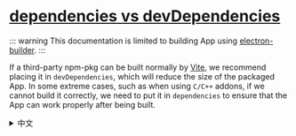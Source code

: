 # [dependencies vs devDependencies](https://github.com/electron-vite/vite-plugin-electron-renderer#dependencies-vs-devdependencies)

::: warning
This documentation is limited to building App using [electron-builder](https://www.electron.build/).
:::

If a third-party npm-pkg can be built normally by [Vite](https://vitejs.dev/), we recommend placing it in `devDependencies`, which will reduce the size of the packaged App.
In some extreme cases, such as when using `C/C++` addons, if we cannot build it correctly, we need to put it in `dependencies` to ensure that the App can work properly after being built.

<details>
  <summary>中文</summary>
  <p>此文档仅限于使用 <code>electron-builder</code> 构建应用</p>
  <p>如果一个第三方 npm 包可以被 <a target="_blank" href="https://vitejs.dev/">Vite</a> 正常构建，我们推荐将它放到 <code>devDependencies</code> 中，这会减小应用打包后的体积。</p>
  <p>在一些极端的场景中，比如使用 <code>C/C++</code> 扩展时，如果我们没办法正确的构建它，需要将它放到 <code>dependencies</code> 中以确保应用构建后能够正常工作。</p>
</details>
